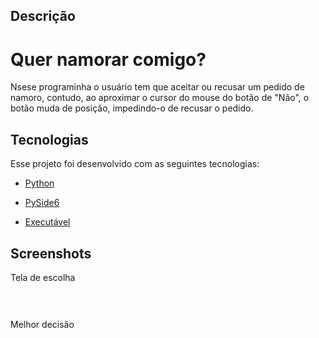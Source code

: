 ## Descrição
# Quer namorar comigo?

Nsese programinha o usuário tem que aceitar ou recusar um pedido de namoro, contudo, ao aproximar o cursor do mouse do botão de "Não", o botão muda de posição, impedindo-o de recusar o pedido. 
## Tecnologias

Esse projeto foi desenvolvido com as seguintes tecnologias:

- [Python](https://python.org/)
- [PySide6](https://www.qt.io/qt-for-python)


- [Executável](https://www.mediafire.com/file/qywp04xirqk3vt8/Instalador_Pedido.exe/file)



## Screenshots

Tela de escolha
<h1 align="center">
    <img alt="" title="#delicinha" src=".github/screen_1.png"/>
</h1>

Melhor decisão
<h1 align="center">
    <img alt="" title="#delicinha" src=".github/screen_2.png"/>
</h1>

